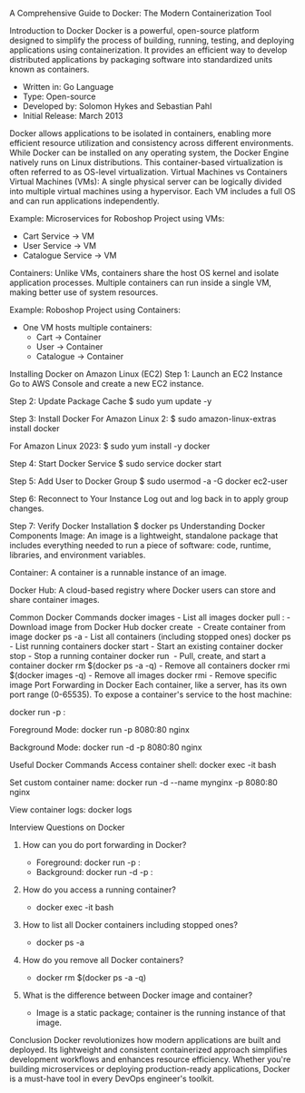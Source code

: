 A Comprehensive Guide to Docker: The Modern Containerization Tool

Introduction to Docker
Docker is a powerful, open-source platform designed to simplify the process of building, running, testing, and deploying applications using containerization. It provides an efficient way to develop distributed applications by packaging software into standardized units known as containers.

- Written in: Go Language
- Type: Open-source
- Developed by: Solomon Hykes and Sebastian Pahl
- Initial Release: March 2013

Docker allows applications to be isolated in containers, enabling more efficient resource utilization and consistency across different environments. While Docker can be installed on any operating system, the Docker Engine natively runs on Linux distributions. This container-based virtualization is often referred to as OS-level virtualization.
Virtual Machines vs Containers
Virtual Machines (VMs):
A single physical server can be logically divided into multiple virtual machines using a hypervisor. Each VM includes a full OS and can run applications independently.

Example: Microservices for Roboshop Project using VMs:
- Cart Service -> VM
- User Service -> VM
- Catalogue Service -> VM

Containers:
Unlike VMs, containers share the host OS kernel and isolate application processes. Multiple containers can run inside a single VM, making better use of system resources.

Example: Roboshop Project using Containers:
- One VM hosts multiple containers:
  - Cart -> Container
  - User -> Container
  - Catalogue -> Container

Installing Docker on Amazon Linux (EC2)
Step 1: Launch an EC2 Instance
Go to AWS Console and create a new EC2 instance.

Step 2: Update Package Cache
$ sudo yum update -y

Step 3: Install Docker
For Amazon Linux 2:
$ sudo amazon-linux-extras install docker

For Amazon Linux 2023:
$ sudo yum install -y docker

Step 4: Start Docker Service
$ sudo service docker start

Step 5: Add User to Docker Group
$ sudo usermod -a -G docker ec2-user

Step 6: Reconnect to Your Instance
Log out and log back in to apply group changes.

Step 7: Verify Docker Installation
$ docker ps
Understanding Docker Components
Image:
An image is a lightweight, standalone package that includes everything needed to run a piece of software: code, runtime, libraries, and environment variables.

Container:
A container is a runnable instance of an image.

Docker Hub:
A cloud-based registry where Docker users can store and share container images.

Common Docker Commands
docker images - List all images
docker pull <image>:<version> - Download image from Docker Hub
docker create <image> - Create container from image
docker ps -a - List all containers (including stopped ones)
docker ps - List running containers
docker start <container> - Start an existing container
docker stop <container> - Stop a running container
docker run <image> - Pull, create, and start a container
docker rm $(docker ps -a -q) - Remove all containers
docker rmi $(docker images -q) - Remove all images
docker rmi <image-id> - Remove specific image
Port Forwarding in Docker
Each container, like a server, has its own port range (0-65535). To expose a container's service to the host machine:

docker run -p <host-port>:<container-port> <image>

Foreground Mode:
docker run -p 8080:80 nginx

Background Mode:
docker run -d -p 8080:80 nginx
 

Useful Docker Commands
Access container shell:
docker exec -it <container-id> bash

Set custom container name:
docker run -d --name mynginx -p 8080:80 nginx

View container logs:
docker logs <container-id>

Interview Questions on Docker

1. How can you do port forwarding in Docker?
   - Foreground: docker run -p <host-port>:<container-port> <image>
   - Background: docker run -d -p <host-port>:<container-port> <image>

2. How do you access a running container?
   - docker exec -it <container-id> bash

3. How to list all Docker containers including stopped ones?
   - docker ps -a

4. How do you remove all Docker containers?
   - docker rm $(docker ps -a -q)

5. What is the difference between Docker image and container?
   - Image is a static package; container is the running instance of that image.
   
Conclusion
Docker revolutionizes how modern applications are built and deployed. Its lightweight and consistent containerized approach simplifies development workflows and enhances resource efficiency. Whether you're building microservices or deploying production-ready applications, Docker is a must-have tool in every DevOps engineer's toolkit.
